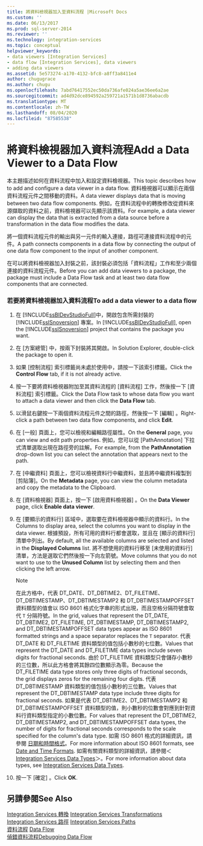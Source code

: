```yaml
---
title: 將資料檢視器加入至資料流程 |Microsoft Docs
ms.custom: ''
ms.date: 06/13/2017
ms.prod: sql-server-2014
ms.reviewer: ''
ms.technology: integration-services
ms.topic: conceptual
helpviewer_keywords:
- data viewers [Integration Services]
- data flow [Integration Services], data viewers
- adding data viewers
ms.assetid: 5e573274-a170-4132-bfc8-a8ff3a8411e4
author: chugugrace
ms.author: chugu
ms.openlocfilehash: 7abd76417552ec50da736afe024a5ae36ee6a2ae
ms.sourcegitcommit: ad4d92dce894592a259721a1571b1d8736abacdb
ms.translationtype: MT
ms.contentlocale: zh-TW
ms.lasthandoff: 08/04/2020
ms.locfileid: "87585538"
---
```

# <a name="add-a-data-viewer-to-a-data-flow"></a><span data-ttu-id="713e9-102">將資料檢視器加入資料流程</span><span class="sxs-lookup"><span data-stu-id="713e9-102">Add a Data Viewer to a Data Flow</span></span>
  <span data-ttu-id="713e9-103">本主題描述如何在資料流程中加入和設定資料檢視器。</span><span class="sxs-lookup"><span data-stu-id="713e9-103">This topic describes how to add and configure a data viewer in a data flow.</span></span> <span data-ttu-id="713e9-104">資料檢視器可以顯示在兩個資料流程元件之間移動的資料。</span><span class="sxs-lookup"><span data-stu-id="713e9-104">A data viewer displays data that is moving between two data flow components.</span></span> <span data-ttu-id="713e9-105">例如，在資料流程中的轉換修改從資料來源擷取的資料之前，資料檢視器可以先顯示該資料。</span><span class="sxs-lookup"><span data-stu-id="713e9-105">For example, a data viewer can display the data that is extracted from a data source before a transformation in the data flow modifies the data.</span></span>  
  
 <span data-ttu-id="713e9-106">將一個資料流程元件的輸出與另一元件的輸入連接，路徑可連接資料流程中的元件。</span><span class="sxs-lookup"><span data-stu-id="713e9-106">A path connects components in a data flow by connecting the output of one data flow component to the input of another component.</span></span>  
  
 <span data-ttu-id="713e9-107">在可以將資料檢視器加入封裝之前，該封裝必須包括「資料流程」工作和至少兩個連接的資料流程元件。</span><span class="sxs-lookup"><span data-stu-id="713e9-107">Before you can add data viewers to a package, the package must include a Data Flow task and at least two data flow components that are connected.</span></span>  
  
### <a name="to-add-a-data-viewer-to-a-data-flow"></a><span data-ttu-id="713e9-108">若要將資料檢視器加入資料流程</span><span class="sxs-lookup"><span data-stu-id="713e9-108">To add a data viewer to a data flow</span></span>  
  
1.  <span data-ttu-id="713e9-109">在 [!INCLUDE[ssBIDevStudioFull](../includes/ssbidevstudiofull-md.md)]中，開啟包含所需封裝的 [!INCLUDE[ssISnoversion](../includes/ssisnoversion-md.md)] 專案。</span><span class="sxs-lookup"><span data-stu-id="713e9-109">In [!INCLUDE[ssBIDevStudioFull](../includes/ssbidevstudiofull-md.md)], open the [!INCLUDE[ssISnoversion](../includes/ssisnoversion-md.md)] project that contains the package you want.</span></span>  
  
2.  <span data-ttu-id="713e9-110">在 [方案總管] 中，按兩下封裝將其開啟。</span><span class="sxs-lookup"><span data-stu-id="713e9-110">In Solution Explorer, double-click the package to open it.</span></span>  
  
3.  <span data-ttu-id="713e9-111">如果 [控制流程]  索引標籤尚未處於使用中，請按一下該索引標籤。</span><span class="sxs-lookup"><span data-stu-id="713e9-111">Click the **Control Flow** tab, if it is not already active.</span></span>  
  
4.  <span data-ttu-id="713e9-112">按一下要將資料檢視器附加至其資料流程的 [資料流程] 工作，然後按一下 [資料流程]  索引標籤。</span><span class="sxs-lookup"><span data-stu-id="713e9-112">Click the Data Flow task to whose data flow you want to attach a data viewer and then click the **Data Flow** tab.</span></span>  
  
5.  <span data-ttu-id="713e9-113">以滑鼠右鍵按一下兩個資料流程元件之間的路徑，然後按一下 [編輯]  。</span><span class="sxs-lookup"><span data-stu-id="713e9-113">Right-click a path between two data flow components, and click **Edit**.</span></span>  
  
6.  <span data-ttu-id="713e9-114">在 [一般]  頁面上，您可以檢視和編輯路徑屬性。</span><span class="sxs-lookup"><span data-stu-id="713e9-114">On the **General** page, you can view and edit path properties.</span></span> <span data-ttu-id="713e9-115">例如，您可以從 [PathAnnotation]  下拉式清單選取出現在路徑旁的註解。</span><span class="sxs-lookup"><span data-stu-id="713e9-115">For example, from the **PathAnnotation** drop-down list you can select the annotation that appears next to the path.</span></span>  
  
7.  <span data-ttu-id="713e9-116">在 [中繼資料]  頁面上，您可以檢視資料行中繼資料，並且將中繼資料複製到 [剪貼簿]。</span><span class="sxs-lookup"><span data-stu-id="713e9-116">On the **Metadata** page, you can view the column metadata and copy the metadata to the Clipboard.</span></span>  
  
8.  <span data-ttu-id="713e9-117">在 [資料檢視器]  頁面上，按一下 [啟用資料檢視器]  。</span><span class="sxs-lookup"><span data-stu-id="713e9-117">On the **Data Viewer** page, click **Enable data viewer**.</span></span>  
  
9. <span data-ttu-id="713e9-118">在 [要顯示的資料行] 區域中，選取要在資料檢視器中顯示的資料行。</span><span class="sxs-lookup"><span data-stu-id="713e9-118">In the Columns to display area, select the columns you want to display in the data viewer.</span></span> <span data-ttu-id="713e9-119">根據預設，所有可用的資料行都會選取，並且在 [顯示的資料行]  清單中列出。</span><span class="sxs-lookup"><span data-stu-id="713e9-119">By default, all the available columns are selected and listed in the **Displayed Columns** list.</span></span> <span data-ttu-id="713e9-120">將不想使用的資料行移至 [未使用的資料行]  清單，方法是選取它們然後按一下向左箭號。</span><span class="sxs-lookup"><span data-stu-id="713e9-120">Move columns that you do not want to use to the **Unused Column** list by selecting them and then clicking the left arrow.</span></span>  
  
    > [!NOTE]  
    >  <span data-ttu-id="713e9-121">在此方格中，代表 DT_DATE、DT_DBTIME2、DT_FILETIME、DT_DBTIMESTAMP、DT_DBTIMESTAMP2 和 DT_DBTIMESTAMPOFFSET 資料類型的值會以 ISO 8601 格式化字串的形式出現，而且空格分隔符號會取代 `T` 分隔符號。</span><span class="sxs-lookup"><span data-stu-id="713e9-121">In the grid, values that represent the DT_DATE, DT_DBTIME2, DT_FILETIME, DT_DBTIMESTAMP, DT_DBTIMESTAMP2, and DT_DBTIMESTAMPOFFSET data types appear as ISO 8601 formatted strings and a space separator replaces the `T` separator.</span></span> <span data-ttu-id="713e9-122">代表 DT_DATE 和 DT_FILETIME 資料類型的值包括小數秒的七位數。</span><span class="sxs-lookup"><span data-stu-id="713e9-122">Values that represent the DT_DATE and DT_FILETIME data types include seven digits for fractional seconds.</span></span> <span data-ttu-id="713e9-123">由於 DT_FILETIME 資料類型只會儲存小數秒的三位數，所以此方格會將其餘四位數顯示為零。</span><span class="sxs-lookup"><span data-stu-id="713e9-123">Because the DT_FILETIME data type stores only three digits of fractional seconds, the grid displays zeros for the remaining four digits.</span></span> <span data-ttu-id="713e9-124">代表 DT_DBTIMESTAMP 資料類型的值包括小數秒的三位數。</span><span class="sxs-lookup"><span data-stu-id="713e9-124">Values that represent the DT_DBTIMESTAMP data type include three digits for fractional seconds.</span></span> <span data-ttu-id="713e9-125">如果是代表 DT_DBTIME2、DT_DBTIMESTAMP2 和 DT_DBTIMESTAMPOFFSET 資料類型的值，則小數秒的位數會對應到針對資料行資料類型指定的小數位數。</span><span class="sxs-lookup"><span data-stu-id="713e9-125">For values that represent the DT_DBTIME2, DT_DBTIMESTAMP2, and DT_DBTIMESTAMPOFFSET data types, the number of digits for fractional seconds corresponds to the scale specified for the column's data type.</span></span> <span data-ttu-id="713e9-126">如需 ISO 8601 格式的詳細資訊，請參閱 [日期和時間格式](../../2014/integration-services/date-and-time-formats.md)。</span><span class="sxs-lookup"><span data-stu-id="713e9-126">For more information about ISO 8601 formats, see [Date and Time Formats](../../2014/integration-services/date-and-time-formats.md).</span></span> <span data-ttu-id="713e9-127">如需有關資料類型的詳細資訊，請參閱＜ [Integration Services Data Types](data-flow/integration-services-data-types.md)＞。</span><span class="sxs-lookup"><span data-stu-id="713e9-127">For more information about data types, see [Integration Services Data Types](data-flow/integration-services-data-types.md).</span></span>  
  
10. <span data-ttu-id="713e9-128">按一下 [確定]  。</span><span class="sxs-lookup"><span data-stu-id="713e9-128">Click **OK**.</span></span>  
  
## <a name="see-also"></a><span data-ttu-id="713e9-129">另請參閱</span><span class="sxs-lookup"><span data-stu-id="713e9-129">See Also</span></span>  
 <span data-ttu-id="713e9-130">[Integration Services 轉換](data-flow/transformations/integration-services-transformations.md) </span><span class="sxs-lookup"><span data-stu-id="713e9-130">[Integration Services Transformations](data-flow/transformations/integration-services-transformations.md) </span></span>  
 <span data-ttu-id="713e9-131">[Integration Services 路徑](data-flow/integration-services-paths.md) </span><span class="sxs-lookup"><span data-stu-id="713e9-131">[Integration Services Paths](data-flow/integration-services-paths.md) </span></span>  
 <span data-ttu-id="713e9-132">[資料流程](data-flow/data-flow.md) </span><span class="sxs-lookup"><span data-stu-id="713e9-132">[Data Flow](data-flow/data-flow.md) </span></span>  
 [<span data-ttu-id="713e9-133">偵錯資料流程</span><span class="sxs-lookup"><span data-stu-id="713e9-133">Debugging Data Flow</span></span>](troubleshooting/debugging-data-flow.md)  
  
  
